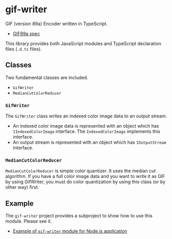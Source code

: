 gif-writer
====================

GIF (version 89a) Encoder written in TypeScript.

* [GIF89a spec](http://www.w3.org/Graphics/GIF/spec-gif89a.txt)

This library provides both JavaScript modules and TypeScript declaration files (`.d.ts` files).

## Classes

Two fundamental classes are included.

* `GifWriter`
* `MedianCutColorReducer`

### `GifWriter`

The `GifWriter` class writes an indexed color image data to an output stream.

* An indexed color image data is represented with an object which has `IIndexedColorImage` interface.
  The `IndexedColorImage` implements this interface.
* An output stream is represented with an object which has `IOutputStream` interface.

### `MedianCutColorReducer`

`MedianCutColorReducer` is simple color quantizer.
It uses the median cut algorithm.
If you have a full color image data and you want to write it as GIF by using GifWriter,
you must do color quantization by using this class (or by other way) first.

## Example

The `gif-writer` project provides a subproject to show how to use this module.
Please see it.

* [Example of `gif-writer` module for Node.js application](https://github.com/nobuoka/GifWriter.js/tree/master/demo/node)
